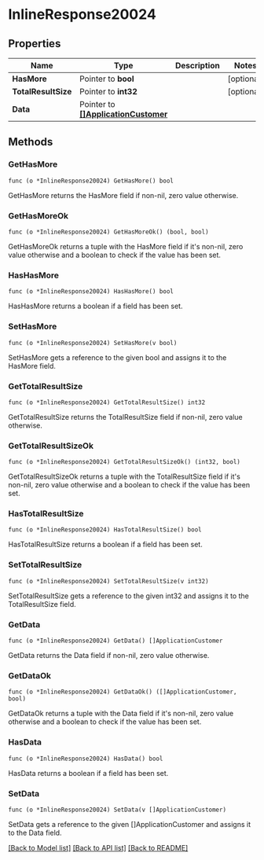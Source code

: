 # InlineResponse20024

## Properties

Name | Type | Description | Notes
------------ | ------------- | ------------- | -------------
**HasMore** | Pointer to **bool** |  | [optional] 
**TotalResultSize** | Pointer to **int32** |  | [optional] 
**Data** | Pointer to [**[]ApplicationCustomer**](ApplicationCustomer.md) |  | 

## Methods

### GetHasMore

`func (o *InlineResponse20024) GetHasMore() bool`

GetHasMore returns the HasMore field if non-nil, zero value otherwise.

### GetHasMoreOk

`func (o *InlineResponse20024) GetHasMoreOk() (bool, bool)`

GetHasMoreOk returns a tuple with the HasMore field if it's non-nil, zero value otherwise
and a boolean to check if the value has been set.

### HasHasMore

`func (o *InlineResponse20024) HasHasMore() bool`

HasHasMore returns a boolean if a field has been set.

### SetHasMore

`func (o *InlineResponse20024) SetHasMore(v bool)`

SetHasMore gets a reference to the given bool and assigns it to the HasMore field.

### GetTotalResultSize

`func (o *InlineResponse20024) GetTotalResultSize() int32`

GetTotalResultSize returns the TotalResultSize field if non-nil, zero value otherwise.

### GetTotalResultSizeOk

`func (o *InlineResponse20024) GetTotalResultSizeOk() (int32, bool)`

GetTotalResultSizeOk returns a tuple with the TotalResultSize field if it's non-nil, zero value otherwise
and a boolean to check if the value has been set.

### HasTotalResultSize

`func (o *InlineResponse20024) HasTotalResultSize() bool`

HasTotalResultSize returns a boolean if a field has been set.

### SetTotalResultSize

`func (o *InlineResponse20024) SetTotalResultSize(v int32)`

SetTotalResultSize gets a reference to the given int32 and assigns it to the TotalResultSize field.

### GetData

`func (o *InlineResponse20024) GetData() []ApplicationCustomer`

GetData returns the Data field if non-nil, zero value otherwise.

### GetDataOk

`func (o *InlineResponse20024) GetDataOk() ([]ApplicationCustomer, bool)`

GetDataOk returns a tuple with the Data field if it's non-nil, zero value otherwise
and a boolean to check if the value has been set.

### HasData

`func (o *InlineResponse20024) HasData() bool`

HasData returns a boolean if a field has been set.

### SetData

`func (o *InlineResponse20024) SetData(v []ApplicationCustomer)`

SetData gets a reference to the given []ApplicationCustomer and assigns it to the Data field.


[[Back to Model list]](../README.md#documentation-for-models) [[Back to API list]](../README.md#documentation-for-api-endpoints) [[Back to README]](../README.md)


